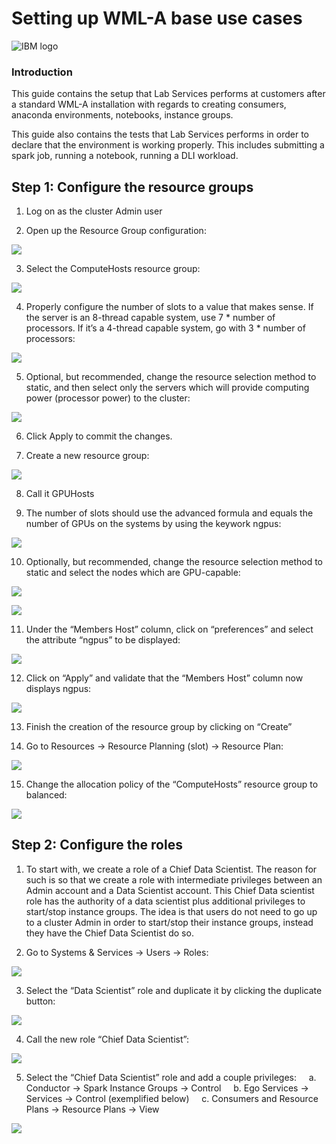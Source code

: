 # Setting up WML-A base use cases
![IBM logo](images/image002.png)

### Introduction

This guide contains the setup that Lab Services performs at customers after a standard WML-A installation with regards to creating consumers, anaconda environments, notebooks, instance groups. 

This guide also contains the tests that Lab Services performs in order to declare that the environment is working properly. This includes submitting a spark job, running a notebook, running a DLI workload.

## Step 1: Configure the resource groups

1.	Log on as the cluster Admin user

2.	Open up the Resource Group configuration:

![](images/image003.png)


3.	Select the ComputeHosts resource group:

![](images/image004.png)


4.	Properly configure the number of slots to a value that makes sense. If the server is an 8-thread capable system, use 7 * number of processors. If it’s a 4-thread capable system, go with 3 * number of processors:

![](images/image005.png)

5.	Optional, but recommended, change the resource selection method to static, and then select only the servers which will provide computing power (processor power) to the cluster:

![](images/image006.png)

6.	Click Apply to commit the changes.

7.	Create a new resource group:

![](images/image007.png)

8.	Call it GPUHosts

9.	The number of slots should use the advanced formula and equals the number of GPUs on the systems by using the keywork ngpus:

![](images/image009.png)

10.	Optionally, but recommended, change the resource selection method to static and select the nodes which are GPU-capable:

![](images/image010.png)

![](images/image011.png)

11.	Under the “Members Host” column, click on “preferences” and select the attribute “ngpus” to be displayed:

![](images/image012.png)

12.	Click on “Apply” and validate that the “Members Host” column now displays ngpus:

![](images/image013.png)

13.	Finish the creation of the resource group by clicking on “Create”

14.	Go to Resources -> Resource Planning (slot) -> Resource Plan:

![](images/image014.png)

15.	Change the allocation policy of the “ComputeHosts” resource group to balanced:

![](images/image015.png)


## Step 2: Configure the roles

1.	To start with, we create a role of a Chief Data Scientist. The reason for such is so that we create a role with intermediate privileges between an Admin account and a Data Scientist account. This Chief Data scientist role has the authority of a data scientist plus additional privileges to start/stop instance groups. The idea is that users do not need to go up to a cluster Admin in order to start/stop their instance groups, instead they have the Chief Data Scientist do so.

2.	Go to Systems & Services -> Users -> Roles:

![](images/image016.png)

3.	Select the “Data Scientist” role and duplicate it by clicking the duplicate button:

![](images/image017.png)

4.	Call the new role “Chief Data Scientist”:

![](images/image018.png)

5.	Select the “Chief Data Scientist” role and add a couple privileges: 
&nbsp;&nbsp;&nbsp;&nbsp;a.	Conductor -> Spark Instance Groups -> Control
&nbsp;&nbsp;&nbsp;&nbsp;b.	Ego Services -> Services -> Control (exemplified below)
&nbsp;&nbsp;&nbsp;&nbsp;c.	Consumers and Resource Plans  -> Resource Plans -> View

![](images/image019.png)

